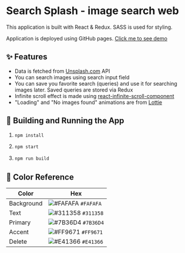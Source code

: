 # Search Splash - image search web
This application is built with React & Redux. SASS is used for styling.

Application is deployed using GitHub pages. [Click me to see demo](https://monint578.github.io/search-splash/)

## ✨ Features
* Data is fetched from [Unsplash.com](https://unsplash.com/documentation) API
* You can search images using search input field
* You can save you favorite search (queries) and use it for searching images later. Saved queries are stored via Redux
* Infinite scroll effect is made using [react-infinite-scroll-component](https://www.npmjs.com/package/react-infinite-scroll-component)
* "Loading" and "No images found" animations are from [Lottie](https://www.lootie.com/)

## 🚀 Building and Running the App

1. ```sh
   npm install
   ```
2. ```sh
   npm start
   ```
3. ```sh
   npm run build
   ```

## 🎨 Color Reference

| Color      | Hex                                                                |
| ---------- | ------------------------------------------------------------------ |
| Background | ![#FAFAFA](https://via.placeholder.com/10/fafafa?text=+) `#FAFAFA` |
| Text       | ![#311358](https://via.placeholder.com/10/311358?text=+) `#311358` |
| Primary    | ![#7B36D4](https://via.placeholder.com/10/7b36d4?text=+) `#7B36D4` |
| Accent     | ![#FF9671](https://via.placeholder.com/10/FF9671?text=+) `#FF9671` |
| Delete     | ![#E41366](https://via.placeholder.com/10/e41366?text=+) `#E41366` |